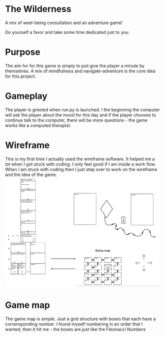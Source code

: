 # The Wilderness
A mix of weel-being consultation and an adventure game!

Do yourself a favor and take some time dedicated just to you.

# Purpose
The aim for for this game is simply to just give the player a minute by themselves. A mix of mindfulness and navigate-adventure is the core idea for this project.

# Gameplay
The player is greeted when run.py is launched. I the beginning the computer will ask the player about the mood for this day and if the player chooses to continue talk to the computer, there will be more questions - the game works like a computed therapist.


# Wireframe
This is my first time I actually used the wireframe software. It helped me a lot when I got stuck with coding. I only feel good if I am inside a work flow. When I am stuck with coding then I just step over to work on the wireframe and the idea of the game.
![wireframe-image](/assets/Images/wireframe.png)
# Game map
The game map is simple. Just a grid structure with boxes that each have a corrensponding number. I found myself numbering in an order that I wanted, then it hit me - the boxes are just like the Fibonacci Numbers

